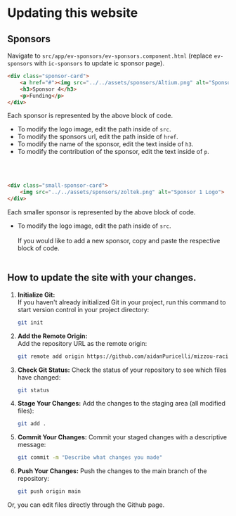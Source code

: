 # Updating this website

## Sponsors

Navigate to `src/app/ev-sponsors/ev-sponsors.component.html` (replace `ev-sponsors` with `ic-sponsors` to update ic sponsor page). 

```html
<div class="sponsor-card">
    <a href="#"><img src="../../assets/sponsors/Altium.png" alt="Sponsor 1 Logo"></a>
    <h3>Sponsor 4</h3>
    <p>Funding</p>
</div>
```
Each sponsor is represented by the above block of code. 
+ To modify the logo image, edit the path inside of `src`.
+ To modify the sponsors url, edit the path inside of `href`.
+ To modify the name of the sponsor, edit the text inside of `h3`.
+ To modify the contribution of the sponsor, edit the text inside of `p`.


<br><br>
```html
<div class="small-sponsor-card">
    <img src="../../assets/sponsors/zoltek.png" alt="Sponsor 1 Logo">
</div>
```
Each smaller sponsor is represented by the above block of code.
+ To modify the logo image, edit the path inside of `src`.
<br><br>
If you would like to add a new sponsor, copy and paste the respective block of code.
<br><br>

## How to update the site with your changes.
1. **Initialize Git:**  
If you haven't already initialized Git in your project, run this command to start version control in your project directory:
   ```bash
   git init
   ```
2. **Add the Remote Origin:**  
Add the repository URL as the remote origin:
   ```bash
   git remote add origin https://github.com/aidanPuricelli/mizzou-racing.git
   ```
3. **Check Git Status:**
Check the status of your repository to see which files have changed:
   ```bash
   git status
   ```
4. **Stage Your Changes:**
Add the changes to the staging area (all modified files):
   ```bash
   git add .
   ```
5. **Commit Your Changes:**
Commit your staged changes with a descriptive message:
   ```bash
   git commit -m "Describe what changes you made"
   ```
6. **Push Your Changes:**
Push the changes to the main branch of the repository:
   ```bash
   git push origin main
   ```

Or, you can edit files directly through the Github page.
